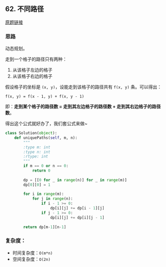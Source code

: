## 62. 不同路径

[原题链接](https://leetcode-cn.com/problems/unique-paths/submissions/)

### 思路

动态规划。

走到一个格子的路径只有两种：

1. 从该格子左边的格子
2. 从该格子右边的格子

假设格子的坐标是 `(x, y)`，设能走到该格子的路径共有 `f(x, y)` 条。可以得出：

```
f(x, y) = f(x - 1, y) + f(x, y - 1)
```

即：**走到某个格子的路径数 = 走到其左边格子的路径数 + 走到其右边格子的路径数**。

得出这个公式就好办了，我们套公式来做~

```python
class Solution(object):
    def uniquePaths(self, m, n):
        """
        :type m: int
        :type n: int
        :rtype: int
        """
        if m == 0 or n == 0:
            return 0
        
        dp = [[0 for _ in range(n)] for _ in range(m)]
        dp[0][0] = 1
                
        for i in range(m):
            for j in range(n):
                if i - 1 >= 0:
                    dp[i][j] += dp[i - 1][j]
                if j - 1 >= 0:
                    dp[i][j] += dp[i][j - 1]
                
        return dp[m-1][n-1]
```

### 复杂度：

- 时间复杂度：`O(m*n)`
- 空间复杂度：`O(2n)`